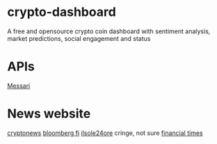 # crypto-dashboard
A free and opensource crypto coin dashboard with sentiment analysis, market predictions, social engagement and status

# APIs

[Messari](https://messari.io/api/docs)

# News website

[cryptonews](https://cryptonews.com/)
[bloomberg fi](https://www.bloomberg.com/crypto)
[ilsole24ore](https://www.ilsole24ore.com/sez/finanza) cringe, not sure
[financial times](https://www.ft.com/cryptocurrencies)
